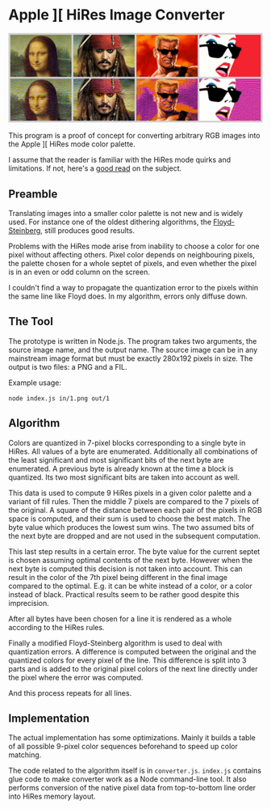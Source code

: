 Apple ][ HiRes Image Converter
==============================

![Header](header.jpg)

This program is a proof of concept for converting arbitrary RGB images into the
Apple ][ HiRes mode color palette.

I assume that the reader is familiar with the HiRes mode quirks and limitations.
If not, here's a [good read](https://www.xtof.info/hires-graphics-apple-ii.html) on the subject.

Preamble
--------

Translating images into a smaller color palette is not new and is widely used. For instance
one of the oldest dithering algorithms, the [Floyd-Steinberg], still produces good results.

Problems with the HiRes mode arise from inability to choose a color for one pixel without
affecting others. Pixel color depends on neighbouring pixels, the palette chosen for a whole
septet of pixels, and even whether the pixel is in an even or odd column on the screen.

I couldn't find a way to propagate the quantization error to the pixels within the same line
like Floyd does. In my algorithm, errors only diffuse down.

The Tool
--------

The prototype is written in Node.js. The program takes two arguments, the source image name,
and the output name. The source image can be in any mainstream image format but must be
exactly 280x192 pixels in size. The output is two files: a PNG and a FIL.

Example usage:

```shell
node index.js in/1.png out/1
```

Algorithm
---------

Colors are quantized in 7-pixel blocks corresponding to a single byte in HiRes. All values of
a byte are enumerated. Additionally all combinations of the least significant and most significant
bits of the next byte are enumerated. A previous byte is already known at the time a block is
quantized. Its two most significant bits are taken into account as well.

This data is used to compute 9 HiRes pixels in a given color palette and a variant of fill rules.
Then the middle 7 pixels are compared to the 7 pixels of the original. A square of the distance
between each pair of the pixels in RGB space is computed, and their sum is used to choose the best
match. The byte value which produces the lowest sum wins. The two assumed bits of the next byte
are dropped and are not used in the subsequent computation.

This last step results in a certain error. The byte value for the current septet is chosen
assuming optimal contents of the next byte. However when the next byte is computed this decision
is not taken into account. This can result in the color of the 7th pixel being different in the
final image compared to the optimal. E.g. it can be white instead of a color, or a color instead
of black. Practical results seem to be rather good despite this imprecision.

After all bytes have been chosen for a line it is rendered as a whole according to the HiRes rules.

Finally a modified Floyd-Steinberg algorithm is used to deal with quantization errors. A difference
is computed between the original and the quantized colors for every pixel of the line. This difference
is split into 3 parts and is added to the original pixel colors of the next line directly under the pixel
where the error was computed.

And this process repeats for all lines.

Implementation
--------------

The actual implementation has some optimizations. Mainly it builds a table of all possible 9-pixel
color sequences beforehand to speed up color matching.

The code related to the algorithm itself is in `converter.js`. `index.js` contains glue code to make
converter work as a Node command-line tool. It also performs conversion of the native pixel data
from top-to-bottom line order into HiRes memory layout.

[Floyd-Steinberg]: (https://en.wikipedia.org/wiki/Floyd%E2%80%93Steinberg_dithering)